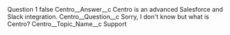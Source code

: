 <?xml version="1.0" encoding="UTF-8"?>
<CustomMetadata xmlns="http://soap.sforce.com/2006/04/metadata" xmlns:xsi="http://www.w3.org/2001/XMLSchema-instance" xmlns:xsd="http://www.w3.org/2001/XMLSchema">
    <label>Question 1</label>
    <protected>false</protected>
    <values>
        <field>Centro__Answer__c</field>
        <value xsi:type="xsd:string">Centro is an advanced Salesforce and Slack integration.</value>
    </values>
    <values>
        <field>Centro__Question__c</field>
        <value xsi:type="xsd:string">Sorry, I don&apos;t know but what is Centro?</value>
    </values>
    <values>
        <field>Centro__Topic_Name__c</field>
        <value xsi:type="xsd:string">Support</value>
    </values>
</CustomMetadata>
